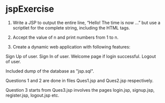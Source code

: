# jspExercise
1. Write a JSP to output the entire line, “Hello!  The time is now …” but use a scriptlet for the complete string, including the HTML tags.

2. Accept the value of n and print numbers from 1 to n.

3. Create a dynamic web application with following features:

Sign Up of user.
Sign In of user.
Welcome page if login successful.
Logout of user.

Included dump of the database as "jsp.sql".

Questions 1 and 2 are done in files Ques1.jsp and Ques2.jsp respectively.

Question 3 starts from Ques3.jsp involves the pages login.jsp, signup.jsp, register.jsp, logout.jsp etc.
